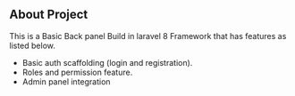 ## About Project

This is a Basic Back panel Build in laravel 8 Framework that has features as listed below.

-   Basic auth scaffolding (login and registration).
-   Roles and permission feature.
-   Admin panel integration
